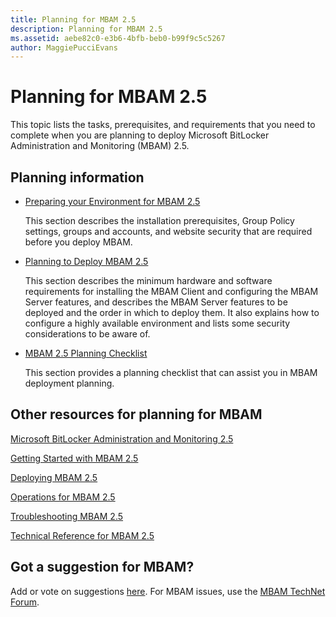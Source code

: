 ```yaml
---
title: Planning for MBAM 2.5
description: Planning for MBAM 2.5
ms.assetid: aebe82c0-e3b6-4bfb-beb0-b99f9c5c5267
author: MaggiePucciEvans
---
```


# Planning for MBAM 2.5


This topic lists the tasks, prerequisites, and requirements that you need to complete when you are planning to deploy Microsoft BitLocker Administration and Monitoring (MBAM) 2.5.

## Planning information


-   [Preparing your Environment for MBAM 2.5](preparing-your-environment-for-mbam-25.md)

    This section describes the installation prerequisites, Group Policy settings, groups and accounts, and website security that are required before you deploy MBAM.

-   [Planning to Deploy MBAM 2.5](planning-to-deploy-mbam-25.md)

    This section describes the minimum hardware and software requirements for installing the MBAM Client and configuring the MBAM Server features, and describes the MBAM Server features to be deployed and the order in which to deploy them. It also explains how to configure a highly available environment and lists some security considerations to be aware of.

-   [MBAM 2.5 Planning Checklist](mbam-25-planning-checklist.md)

    This section provides a planning checklist that can assist you in MBAM deployment planning.

## <a href="" id="other-resources-for-planning-for-mbam-"></a>Other resources for planning for MBAM


[Microsoft BitLocker Administration and Monitoring 2.5](index.md)

[Getting Started with MBAM 2.5](getting-started-with-mbam-25.md)

[Deploying MBAM 2.5](deploying-mbam-25.md)

[Operations for MBAM 2.5](operations-for-mbam-25.md)

[Troubleshooting MBAM 2.5](troubleshooting-mbam-25.md)

[Technical Reference for MBAM 2.5](technical-reference-for-mbam-25.md)

## Got a suggestion for MBAM?


Add or vote on suggestions [here](http://mbam.uservoice.com/forums/268571-microsoft-bitlocker-administration-and-monitoring). For MBAM issues, use the [MBAM TechNet Forum](https://social.technet.microsoft.com/Forums/home?forum=mdopmbam).

 

 





